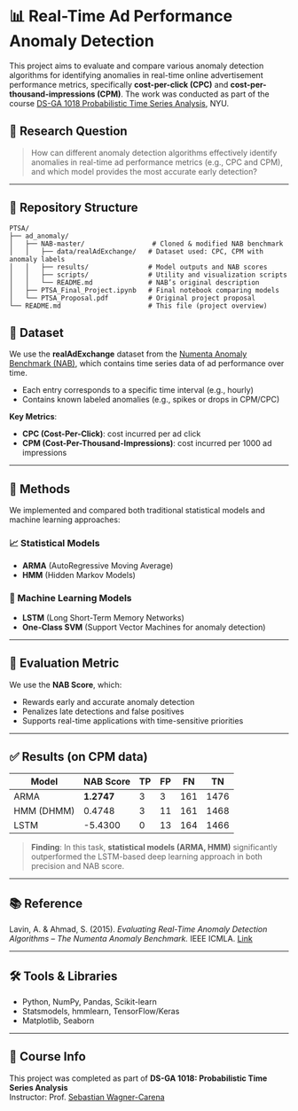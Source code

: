 # 📊 Real-Time Ad Performance Anomaly Detection

This project aims to evaluate and compare various anomaly detection algorithms for identifying anomalies in real-time online advertisement performance metrics, specifically **cost-per-click (CPC)** and **cost-per-thousand-impressions (CPM)**. The work was conducted as part of the course [DS-GA 1018 Probabilistic Time Series Analysis](https://cds.nyu.edu/), NYU.

## 🧠 Research Question

> How can different anomaly detection algorithms effectively identify anomalies in real-time ad performance metrics (e.g., CPC and CPM), and which model provides the most accurate early detection?

---

## 📁 Repository Structure

```plaintext
PTSA/
├── ad_anomaly/
│   ├── NAB-master/                 # Cloned & modified NAB benchmark
│   │   ├── data/realAdExchange/   # Dataset used: CPC, CPM with anomaly labels
│   │   ├── results/               # Model outputs and NAB scores
│   │   ├── scripts/               # Utility and visualization scripts
│   │   └── README.md              # NAB’s original description
│   ├── PTSA_Final_Project.ipynb   # Final notebook comparing models
│   └── PTSA_Proposal.pdf          # Original project proposal
└── README.md                      # This file (project overview)
```

## 📂 Dataset

We use the **realAdExchange** dataset from the [Numenta Anomaly Benchmark (NAB)](https://github.com/numenta/NAB), which contains time series data of ad performance over time.  
- Each entry corresponds to a specific time interval (e.g., hourly)
- Contains known labeled anomalies (e.g., spikes or drops in CPM/CPC)

**Key Metrics**:
- **CPC (Cost-Per-Click)**: cost incurred per ad click  
- **CPM (Cost-Per-Thousand-Impressions)**: cost incurred per 1000 ad impressions

---

## 🧪 Methods

We implemented and compared both traditional statistical models and machine learning approaches:

### 📈 Statistical Models
- **ARMA** (AutoRegressive Moving Average)  
- **HMM** (Hidden Markov Models)  

### 🤖 Machine Learning Models
- **LSTM** (Long Short-Term Memory Networks)  
- **One-Class SVM** (Support Vector Machines for anomaly detection)

---

## 🧮 Evaluation Metric

We use the **NAB Score**, which:
- Rewards early and accurate anomaly detection
- Penalizes late detections and false positives
- Supports real-time applications with time-sensitive priorities

---

## ✅ Results (on CPM data)

| Model      | NAB Score | TP | FP | FN | TN |
|------------|-----------|----|----|----|----|
| ARMA       | **1.2747** | 3  | 3  | 161| 1476 |
| HMM (DHMM) | 0.4748    | 3  | 11 | 161| 1468 |
| LSTM       | -5.4300   | 0  | 13 | 164| 1466 |

> **Finding**: In this task, **statistical models (ARMA, HMM)** significantly outperformed the LSTM-based deep learning approach in both precision and NAB score.

---

## 📚 Reference

Lavin, A. & Ahmad, S. (2015). *Evaluating Real-Time Anomaly Detection Algorithms – The Numenta Anomaly Benchmark.* IEEE ICMLA. [Link](https://ieeexplore.ieee.org/document/7396687)

---

## 🛠️ Tools & Libraries

- Python, NumPy, Pandas, Scikit-learn  
- Statsmodels, hmmlearn, TensorFlow/Keras  
- Matplotlib, Seaborn

---

## 📌 Course Info

This project was completed as part of **DS-GA 1018: Probabilistic Time Series Analysis**  
Instructor: Prof. [Sebastian Wagner-Carena](https://cds.nyu.edu/)
